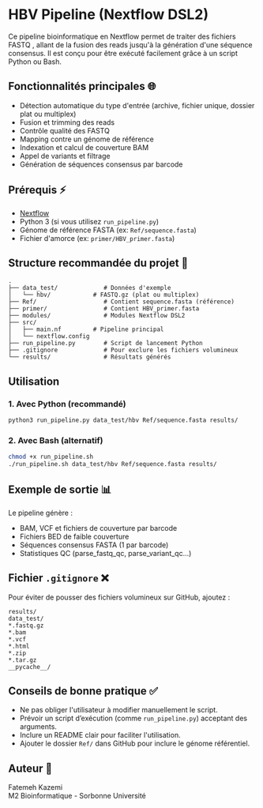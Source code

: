 # HBV Pipeline (Nextflow DSL2)

Ce pipeline bioinformatique en Nextflow permet de traiter des fichiers FASTQ , allant de la fusion des reads jusqu'à la génération d'une séquence consensus. Il est conçu pour être exécuté facilement grâce à un script Python ou Bash.

## Fonctionnalités principales 🌐

- Détection automatique du type d'entrée (archive, fichier unique, dossier plat ou multiplex)
- Fusion et trimming des reads
- Contrôle qualité des FASTQ
- Mapping contre un génome de référence
- Indexation et calcul de couverture BAM
- Appel de variants et filtrage
- Génération de séquences consensus par barcode

## Prérequis ⚡

- [Nextflow](https://www.nextflow.io/)
- Python 3 (si vous utilisez `run_pipeline.py`)
- Génome de référence FASTA (ex: `Ref/sequence.fasta`)
- Fichier d'amorce (ex: `primer/HBV_primer.fasta`)

## Structure recommandée du projet 📁

```
.
├── data_test/             # Données d'exemple
│   └── hbv/            # FASTQ.gz (plat ou multiplex)
├── Ref/                   # Contient sequence.fasta (référence)
├── primer/                # Contient HBV_primer.fasta
├── modules/               # Modules Nextflow DSL2
├── src/
│   ├── main.nf         # Pipeline principal
│   └── nextflow.config
├── run_pipeline.py        # Script de lancement Python
├── .gitignore             # Pour exclure les fichiers volumineux
└── results/               # Résultats générés
```

## Utilisation 

### 1. Avec Python (recommandé)
```bash
python3 run_pipeline.py data_test/hbv Ref/sequence.fasta results/
```

### 2. Avec Bash (alternatif)
```bash
chmod +x run_pipeline.sh
./run_pipeline.sh data_test/hbv Ref/sequence.fasta results/
```

## Exemple de sortie 📊
Le pipeline génère :
- BAM, VCF et fichiers de couverture par barcode
- Fichiers BED de faible couverture
- Séquences consensus FASTA (1 par barcode)
- Statistiques QC (parse_fastq_qc, parse_variant_qc...)

## Fichier `.gitignore` ❌
Pour éviter de pousser des fichiers volumineux sur GitHub, ajoutez :
```
results/
data_test/
*.fastq.gz
*.bam
*.vcf
*.html
*.zip
*.tar.gz
__pycache__/
```

## Conseils de bonne pratique ✅
- Ne pas obliger l'utilisateur à modifier manuellement le script.
- Prévoir un script d’exécution (comme `run_pipeline.py`) acceptant des arguments.
- Inclure un README clair pour faciliter l'utilisation.
- Ajouter le dossier `Ref/` dans GitHub pour inclure le génome référentiel.

## Auteur 👤
Fatemeh Kazemi  
M2 Bioinformatique - Sorbonne Université

